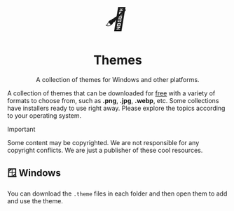<center>
  <div style="display: inline-flex;">
    <i style="font-size: 50px;">🎨</i>
    <i style="font-size: 40px; margin-left: -50px;">🖌️</i>
  </div>
  
  <h1>Themes</h1>
  <p>A collection of themes for Windows and other platforms.</p>
</center>

A collection of themes that can be downloaded for <u>free</u> with a variety of formats to choose from, such as **.png**, **.jpg**, **.webp**, etc. Some collections have installers ready to use right away. Please explore the topics according to your operating system.

> [!IMPORTANT]
> Some content may be copyrighted. We are not responsible for any copyright conflicts. We are just a publisher of these cool resources.

## 🪟 Windows

You can download the `.theme` files in each folder and then open them to add and use the theme.
